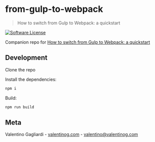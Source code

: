 # from-gulp-to-webpack
> How to switch from Gulp to Webpack: a quickstart

[![Software License](https://img.shields.io/badge/license-MIT-brightgreen.svg?style=flat)](LICENSE)

Companion repo for [How to switch from Gulp to Webpack: a quickstart](https://www.valentinog.com/blog/from-gulp-to-webpack-quickstart/)

## Development

Clone the repo

Install the dependencies:

```bash
npm i
```

Build:

```bash
npm run build
```

## Meta

Valentino Gagliardi - [valentinog.com](https://www.valentinog.com) - valentino@valentinog.com

